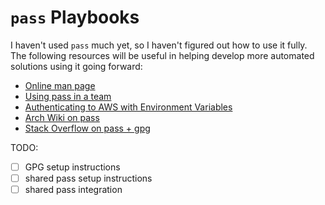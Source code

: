# `pass` Playbooks

I haven't used `pass` much yet, so I haven't figured out how to use it fully. The following resources will be useful in helping develop more automated solutions using it going forward:

* [Online man page](https://git.zx2c4.com/password-store/about/)
* [Using pass in a team](https://medium.com/@davidpiegza/using-pass-in-a-team-1aa7adf36592)
* [Authenticating to AWS with Environment Variables](https://blog.gruntwork.io/authenticating-to-aws-with-environment-variables-e793d6f6d02e)
* [Arch Wiki on pass](https://wiki.archlinux.org/title/Pass)
* [Stack Overflow on pass + gpg](https://unix.stackexchange.com/questions/53912/i-try-to-add-passwords-to-the-pass-password-manager-but-my-attempts-fail-with)

TODO:
- [ ] GPG setup instructions
- [ ] shared pass setup instructions
- [ ] shared pass integration

